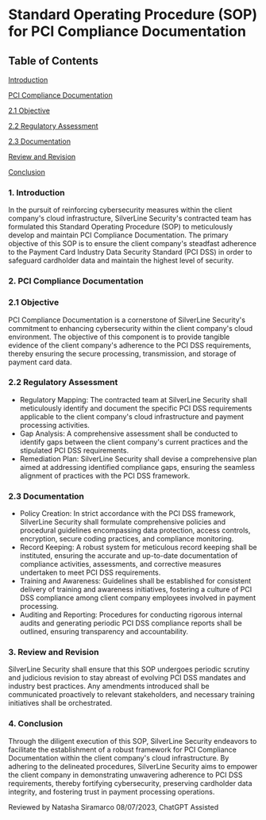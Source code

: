 # Standard Operating Procedure (SOP) for PCI Compliance Documentation

## Table of Contents
[Introduction](#Introduction) 

[PCI Compliance Documentation](#PCI_Compliance_Documentation) 

[2.1 Objective](#2.1_Objective) 

[2.2 Regulatory Assessment](#2.2_Regulatory_Assessment) 

[2.3 Documentation](#2.3_Documentation) 

[Review and Revision](#Review_and_Revision) 

[Conclusion](#Conclusion) 


<a name="Introduction"/>

### 1. Introduction

In the pursuit of reinforcing cybersecurity measures within the client company's cloud infrastructure, SilverLine Security's contracted team has formulated this 
Standard Operating Procedure (SOP) to meticulously develop and maintain PCI Compliance Documentation. The primary objective of this SOP is to ensure the client company's
steadfast adherence to the Payment Card Industry Data Security Standard (PCI DSS) in order to safeguard cardholder data and maintain the highest level of security.

<a name="PCI_Compliance_Documentation"/>

### 2. PCI Compliance Documentation

<a name="2.1_Objective"/>

### 2.1 Objective

PCI Compliance Documentation is a cornerstone of SilverLine Security's commitment to enhancing cybersecurity within the client company's cloud environment. The objective 
of this component is to provide tangible evidence of the client company's adherence to the PCI DSS requirements, thereby ensuring the secure processing, transmission, and
storage of payment card data.

<a name="2.2_Regulatory_Assessment"/>

### 2.2 Regulatory Assessment

- Regulatory Mapping: The contracted team at SilverLine Security shall meticulously identify and document the specific PCI DSS requirements applicable to the client 
company's cloud infrastructure and payment processing activities.
- Gap Analysis: A comprehensive assessment shall be conducted to identify gaps between the client company's current practices and the stipulated PCI DSS requirements.
- Remediation Plan: SilverLine Security shall devise a comprehensive plan aimed at addressing identified compliance gaps, ensuring the seamless alignment of practices with 
the PCI DSS framework.

<a name="2.3_Documentation"/>

### 2.3 Documentation

- Policy Creation: In strict accordance with the PCI DSS framework, SilverLine Security shall formulate comprehensive policies and procedural guidelines encompassing data 
protection, access controls, encryption, secure coding practices, and compliance monitoring.
- Record Keeping: A robust system for meticulous record keeping shall be instituted, ensuring the accurate and up-to-date documentation of compliance activities, assessments,
and corrective measures undertaken to meet PCI DSS requirements.
- Training and Awareness: Guidelines shall be established for consistent delivery of training and awareness initiatives, fostering a culture of PCI DSS compliance among 
client company employees involved in payment processing.
- Auditing and Reporting: Procedures for conducting rigorous internal audits and generating periodic PCI DSS compliance reports shall be outlined, ensuring transparency and 
accountability.

<a name="Review_and_Revision"/>

### 3. Review and Revision

SilverLine Security shall ensure that this SOP undergoes periodic scrutiny and judicious revision to stay abreast of evolving PCI DSS mandates and industry best practices.
Any amendments introduced shall be communicated proactively to relevant stakeholders, and necessary training initiatives shall be orchestrated.

<a name="Conclusion"/>

### 4. Conclusion

Through the diligent execution of this SOP, SilverLine Security endeavors to facilitate the establishment of a robust framework for PCI Compliance Documentation within 
the client company's cloud infrastructure. By adhering to the delineated procedures, SilverLine Security aims to empower the client company in demonstrating unwavering 
adherence to PCI DSS requirements, thereby fortifying cybersecurity, preserving cardholder data integrity, and fostering trust in payment processing operations.

Reviewed by Natasha Siramarco 08/07/2023, ChatGPT Assisted
